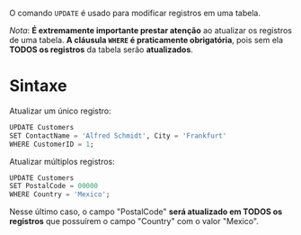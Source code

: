 O comando `UPDATE` é usado para modificar registros em uma tabela.

*Nota*: **É extremamente importante prestar atenção** ao atualizar os registros de uma tabela. **A cláusula `WHERE` é praticamente obrigatória**, pois sem ela **TODOS os registros** da tabela serão **atualizados**.
# Sintaxe

Atualizar um único registro:
```SQL
UPDATE Customers  
SET ContactName = 'Alfred Schmidt', City = 'Frankfurt'  
WHERE CustomerID = 1;
```

Atualizar múltiplos registros:
```SQL
UPDATE Customers  
SET PostalCode = 00000  
WHERE Country = 'Mexico';
```

Nesse último caso, o campo "PostalCode" **será atualizado em TODOS os registros** que possuírem o campo "Country" com o valor "Mexico".
